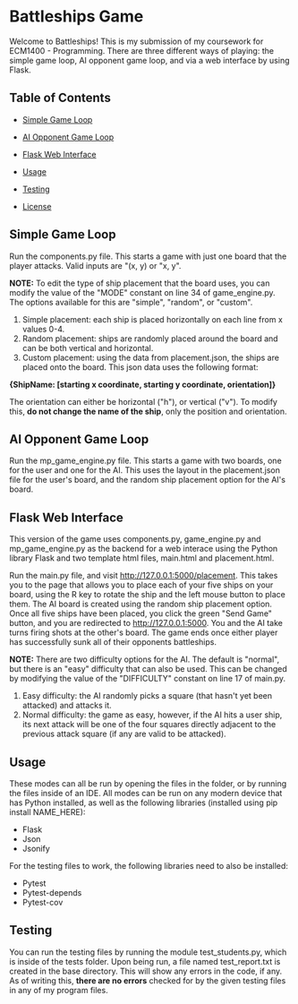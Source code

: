 # Battleships Game

Welcome to Battleships! This is my submission of my coursework for ECM1400 - Programming.
There are three different ways of playing: the simple game loop, AI opponent game loop, and via a web interface by using Flask.

## Table of Contents
- [Simple Game Loop](#simple-game-loop)
- [AI Opponent Game Loop](#ai-opponent-game-loop)
- [Flask Web Interface](#flask-web-interface)

- [Usage](#usage)
- [Testing](#testing)
- [License](#license)

## Simple Game Loop

Run the components.py file. This starts a game with just one board that the player attacks. Valid inputs are "(x, y) or "x, y".

**NOTE:** To edit the type of ship placement that the board uses, you can modify the value of the "MODE" constant on line 34 of game_engine.py. The options available for this are "simple", "random", or "custom".
1. Simple placement: each ship is placed horizontally on each line from x values 0-4.
2. Random placement: ships are randomly placed around the board and can be both vertical and horizontal.
3. Custom placement: using the data from placement.json, the ships are placed onto the board. 
This json data uses the following format:

**{ShipName: [starting x coordinate, starting y coordinate, orientation]}**

The orientation can either be horizontal ("h"), or vertical ("v"). To modify this, **do not change the name of the ship**, only the position and orientation.

## AI Opponent Game Loop

Run the mp_game_engine.py file. This starts a game with two boards, one for the user and one for the AI. 
This uses the layout in the placement.json file for the user's board, and the random ship placement option for the AI's board.

## Flask Web Interface

This version of the game uses components.py, game_engine.py and mp_game_engine.py as the backend for a web interace using the Python library Flask and two template html files, main.html and placement.html.

Run the main.py file, and visit http://127.0.0.1:5000/placement. 
This takes you to the page that allows you to place each of your five ships on your board, using the R key to rotate the ship and the left mouse button to place them. The AI board is created using the random ship placement option.
Once all five ships have been placed, you click the green "Send Game" button, and you are redirected to http://127.0.0.1:5000. 
You and the AI take turns firing shots at the other's board. The game ends once either player has successfully sunk all of their opponents battleships.

**NOTE:** There are two difficulty options for the AI. The default is "normal", but there is an "easy" difficulty that can also be used. This can be changed by modifying the value of the "DIFFICULTY" constant on line 17 of main.py.
1. Easy difficulty: the AI randomly picks a square (that hasn't yet been attacked) and attacks it.
2. Normal difficulty: the game as easy, however, if the AI hits a user ship, its next attack will be one of the four squares directly adjacent to the previous attack square (if any are valid to be attacked).

## Usage

These modes can all be run by opening the files in the folder, or by running the files inside of an IDE. 
All modes can be run on any modern device that has Python installed, as well as the following libraries (installed using pip install NAME_HERE):
- Flask
- Json
- Jsonify

For the testing files to work, the following libraries need to also be installed:
- Pytest
- Pytest-depends
- Pytest-cov

## Testing

You can run the testing files by running the module test_students.py, which is inside of the tests folder.
Upon being run, a file named test_report.txt is created in the base directory. This will show any errors in the code, if any. 
As of writing this, **there are no errors** checked for by the given testing files in any of my program files.
